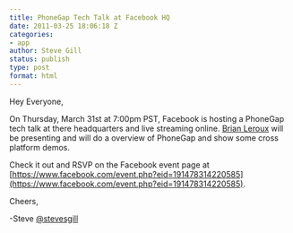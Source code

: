 ```yaml
---
title: PhoneGap Tech Talk at Facebook HQ
date: 2011-03-25 18:06:18 Z
categories:
- app
author: Steve Gill
status: publish
type: post
format: html
---
```


Hey Everyone,

On Thursday, March 31st at 7:00pm PST, Facebook is hosting a PhoneGap tech talk at there headquarters and live streaming online. [Brian Leroux](https://twitter.com/#!/brianleroux) will be presenting and will do a overview of PhoneGap and show some cross platform demos.

Check it out and RSVP on the Facebook event page at [https://www.facebook.com/event.php?eid=191478314220585](https://www.facebook.com/event.php?eid=191478314220585).

Cheers,

-Steve [@stevesgill](https://twitter.com/#!/stevesgill)
